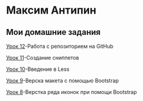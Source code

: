 # Максим Антипин
## Мои домашние задания


[Урок 12](https://lud1kkk.github.io "Моя готовая домашка")-Работа с репозиторием на GitHub


[Урок 11](https://lud1kkk.github.io "Урок по сниппетам")-Создание сниппетов


[Урок 10](https://lud1kkk.github.io "Препроцессор Less")-Введение в Less


[Урок 9](https://lud1kkk.github.io "Верстка по Bootstrap")-Верска макета с помощью Bootstrap


[Урок 8](https://lud1kkk.github.io "Верстка ряда с иконками по Bootstrap")-Верстка ряда иконок при помощи Bootstrap
